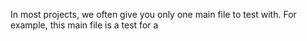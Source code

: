 In most projects, we often give you only one main file to test with. For example, this main file is a test for a
